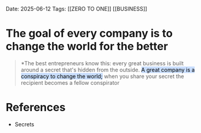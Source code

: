 Date: 2025-06-12
Tags: [[ZERO TO ONE]] [[BUSINESS]]

# The goal of every company is to change the world for the better

>*The best entrepreneurs know this: every great business is built around a secret that's hidden from the outside. <mark style="background: #ADCCFFA6;">A great company  is a conspiracy to change the world;</mark> when you share your secret the recipient becomes a fellow conspirator 
# References 
 - Secrets 